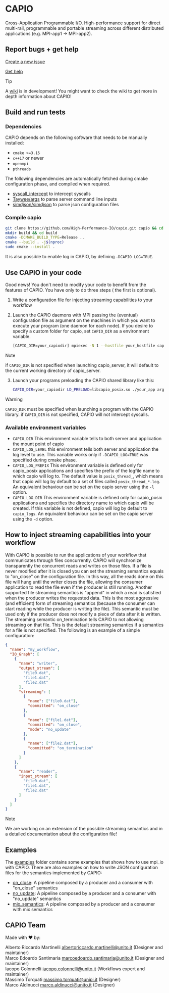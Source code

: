 # CAPIO

Cross-Application Programmable I/O. High-performance support for direct multi-rail, programmable and portable streaming
across different distributed applications (e.g. MPI-app1 -> MPI-app2).

## Report bugs + get help

[Create a new issue](https://github.com/High-Performance-IO/capio/issues/new)

[Get help](https://github.com/High-Performance-IO/capio/wiki)

> [!TIP]
> A [wiki](https://github.com/High-Performance-IO/capio/wiki) is in development! You might want to check the wiki to get
> more in depth information about CAPIO!

## Build and run tests

### Dependencies

CAPIO depends on the following software that needs to be manually installed:

- `cmake >=3.15`
- `c++17` or newer
- `openmpi`
- `pthreads`

The following dependencies are automatically fetched during cmake configuration phase, and compiled when required.

- [syscall_intercept](https://github.com/pmem/syscall_intercept) to intercept syscalls
- [Taywee/args](https://github.com/Taywee/args) to parse server command line inputs
- [simdjson/simdjson](https://github.com/simdjson/simdjson) to parse json configuration files

### Compile capio

```bash
git clone https://github.com/High-Performance-IO/capio.git capio && cd capio
mkdir build && cd build
cmake -DCMAKE_BUILD_TYPE=Release ..
cmake --build . -j$(nproc)
sudo cmake --install .
```

It is also possible to enable log in CAPIO, by defining `-DCAPIO_LOG=TRUE`.

## Use CAPIO in your code

Good news! You don't need to modify your code to benefit from the features of CAPIO. You have only to do three steps (
the first is optional).

1) Write a configuration file for injecting streaming capabilities to your workflow

2) Launch the CAPIO daemons with MPI passing the (eventual) configuration file as argument on the machines in which you
   want to execute your program (one daemon for each node). If you desire to specify a custom folder
   for capio, set `CAPIO_DIR` as a environment variable.
   ```bash
   [CAPIO_DIR=your_capiodir] mpiexec -N 1 --hostfile your_hostfile capio_server -c conf.json 
   ```

> [!NOTE]
> if `CAPIO_DIR` is not specified when launching capio_server, it will default to the current working directory of
> capio_server.

3) Launch your programs preloading the CAPIO shared library like this:
   ```bash
   CAPIO_DIR=your_capiodir LD_PRELOAD=libcapio_posix.so ./your_app args
    ```

> [!WARNING]  
> `CAPIO_DIR` must be specified when launching a program with the CAPIO library. if `CAPIO_DIR` is not specified, CAPIO
> will not intercept syscalls.

### Available environment variables

- `CAPIO_DIR` This environment variable tells to both server and application the mount point of capio
- `CAPIO_LOG_LEVEL` this environment tells both server and application the log level to use. This variable works only
  if `-DCAPIO_LOG=TRUE` was specified during cmake phase.
- `CAPIO_LOG_PREFIX` This environment variable is defined only for capio_posix applications and specifies the prefix of
  the logfile name to which capio will log to. The default value is `posix_thread_`, which means that capio will log by
  default to a set of files called `posix_thread_*.log`. An equivalent behaviour can be set on the capio server using
  the `-l` option.
- `CAPIO_LOG_DIR` This environment variable is defined only for capio_posix applications and specifies the directory
  name to which capio will be created. If this variable is not defined, capio will log by default to `capio_logs`. An
  equivalent behaviour can be set on the capio server using the `-d` option.

## How to inject streaming capabilities into your workflow

With CAPIO is possible to run the applications of your workflow that communicates through files concurrently. CAPIO will
synchronize transparently the concurrent reads and writes on those files. If a file is never modified after it is closed
you can set the streaming semantics equals to "on_close" on the configuration file. In this way, all the reads done on
this file will hung until the writer closes the file, allowing the consumer application to read the file even if the
producer is still running.
Another supported file streaming semantics is "append" in which a read is satisfied when the producer writes the
requested data. This is the most aggressive (and efficient) form of streaming semantics (because the consumer can start
reading while the producer is writing the file). This semantic must be used only if the producer does not modify a piece
of data after it is written.
The streaming semantic on_termination tells CAPIO to not allowing streaming on that file. This is the default streaming
semantics if a semantics for a file is not specified.
The following is an example of a simple configuration:

```json
{
  "name": "my_workflow",
  "IO_Graph": [
    {
      "name": "writer",
      "output_stream": [
        "file0.dat",
        "file1.dat",
        "file2.dat"
      ],
      "streaming": [
        {
          "name": ["file0.dat"],
          "committed": "on_close"
        },
        {
          "name": ["file1.dat"],
          "committed": "on_close",
          "mode": "no_update"
        },
        {
          "name": ["file2.dat"],
          "committed": "on_termination"
        }
      ]
    },
    {
      "name": "reader",
      "input_stream": [
        "file0.dat",
        "file1.dat",
        "file2.dat"
      ]
    }
  ]
}
```

> [!NOTE]
> We are working on an extension of the possible streaming semantics and in a detailed
> documentation about the configuration file!

## Examples

The [examples](examples) folder contains some examples that shows how to use mpi_io with CAPIO.
There are also examples on how to write JSON configuration files for the semantics implemented by CAPIO:

- [on_close](https://github.com/High-Performance-IO/capio/wiki/Examples#on_close-semantic): A pipeline composed by a
  producer and a consumer with "on_close" semantics
- [no_update](https://github.com/High-Performance-IO/capio/wiki/Examples#noupdate-semantics): A pipeline composed by a
  producer and a consumer with "no_update" semantics
- [mix_semantics](https://github.com/High-Performance-IO/capio/wiki/Examples#mixed-semantics): A pipeline composed by a
  producer and a consumer with mix semantics

## CAPIO Team

Made with :heart: by:

Alberto Riccardo Martinelli <albertoriccardo.martinelli@unito.it> (Designer and maintainer)\
Marco Edoardo Santimaria <marcoedoardo.santimaria@unito.it> (Designer and maintainer) \
Iacopo Colonnelli <iacopo.colonnelli@unito.it> (Workflows expert and maintainer)\
Massimo Torquati <massimo.torquati@unipi.it> (Designer)\
Marco Aldinucci <marco.aldinucci@unito.it> (Designer)

